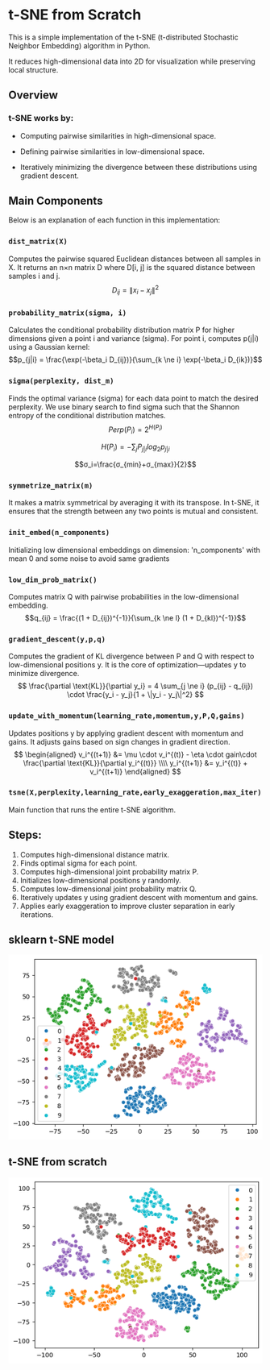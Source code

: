 # t-SNE from Scratch

This is a simple implementation of the t-SNE (t-distributed Stochastic Neighbor Embedding) algorithm in Python.

It reduces high-dimensional data into 2D  for visualization while preserving local structure.


## Overview

### t-SNE works by:

- Computing pairwise similarities in high-dimensional space.

- Defining pairwise similarities in low-dimensional space.

- Iteratively minimizing the divergence between these distributions using gradient descent.

## Main Components

Below is an explanation of each function in this implementation:

 ### `dist_matrix(X)`

Computes the pairwise squared Euclidean distances between all samples in X.
It returns an n×n matrix D where D[i, j] is the squared distance between samples i and j.
$$D_{ij} = \|x_i - x_j\|^2 $$

### `probability_matrix(sigma, i)`

Calculates the conditional probability distribution matrix P for higher dimensions given a point i and variance (sigma).
For point i, computes p(j|i) using a Gaussian kernel:
$$p_{j|i} = \frac{\exp(-\beta_i D_{ij})}{\sum_{k \ne i} \exp(-\beta_i D_{ik})}$$

### `sigma(perplexity, dist_m)`

Finds the optimal variance (sigma) for each data point to match the desired perplexity. We
use binary search to find sigma such that the Shannon entropy of the conditional distribution matches.
$$Perp (P_i) = 2^{H(P_i)}$$

$$
H(P_i)=-\sum_j P_{j|i}log_2{ p_{j|i}}
$$

$$σ_i=\frac{σ_{min}+σ_{max}}{2}$$

### `symmetrize_matrix(m)`

It makes a matrix symmetrical by averaging it with its transpose. In t-SNE, it ensures that the  strength between any two points is mutual and consistent.

### `init_embed(n_components)`

Initializing low dimensional embeddings on dimension: 'n_components' with mean 0 and some noise to avoid same gradients
 
### `low_dim_prob_matrix()`

Computes matrix Q with pairwise probabilities in the low-dimensional embedding.
$$q_{ij} = \frac{(1 + D_{ij})^{-1}}{\sum_{k \ne l} (1 + D_{kl})^{-1}}$$

### `gradient_descent(y,p,q)`

Computes the gradient of KL divergence between P and Q with respect to low-dimensional positions y.
It is the core of optimization—updates y to minimize divergence.
$$
\frac{\partial \text{KL}}{\partial y_i} = 4 \sum_{j \ne i} (p_{ij} - q_{ij}) \cdot \frac{y_i - y_j}{1 + \|y_i - y_j\|^2}
$$

### `update_with_momentum(learning_rate,momentum,y,P,Q,gains)`

Updates positions y by applying gradient descent with momentum and gains.
It adjusts gains based on sign changes in gradient direction.
$$
\begin{aligned}
v_i^{(t+1)} &= \mu \cdot v_i^{(t)} - \eta \cdot gain\cdot \frac{\partial \text{KL}}{\partial y_i^{(t)}} \\\\
y_i^{(t+1)} &= y_i^{(t)} + v_i^{(t+1)}
\end{aligned}
$$

### `tsne(X,perplexity,learning_rate,early_exaggeration,max_iter)`

Main function that runs the entire t-SNE algorithm.



## Steps:

1. Computes high-dimensional distance matrix.
2. Finds optimal sigma for each point.
3. Computes high-dimensional joint probability matrix P.
4. Initializes low-dimensional positions y randomly.
5. Computes low-dimensional joint probability matrix Q.
6. Iteratively updates y using gradient descent with momentum and gains.
7. Applies early exaggeration to improve cluster separation in early iterations.

## sklearn t-SNE model

![sklearn t-SNE](sklearn_TSNE.png)

## t-SNE from scratch

![from scratch t-SNE](fromscratch_TSNE.png)
 